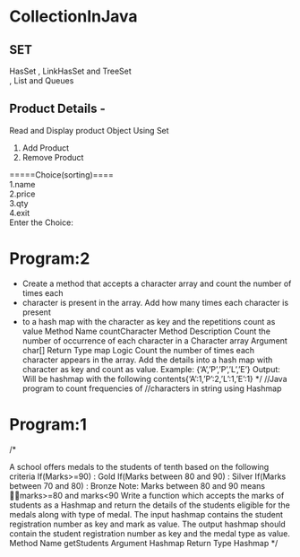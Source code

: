 # CollectionInJava
## SET
HasSet , LinkHasSet and TreeSet<br>
, List and Queues 

## Product Details -
Read and Display product Object Using Set<E> 
1. Add Product<br>
2. Remove Product

=====Choice(sorting)====<br>
1.name<br>
2.price<br>
3.qty<br>
4.exit<br>
Enter the Choice:<br>


 # Program:2
 
 * Create a method that accepts a character array and count the number of times each
 *  character is present in the array. Add how many times each character is present 
 *  to a hash map with the character as key and the repetitions count as value
Method Name 	countCharacter 
Method Description 	Count the number of occurrence of each character in a Character array 
Argument 	char[] 
Return Type 	map 
Logic 	Count the number of times each character appears in the array. Add the details into a hash map with character as key and count as value. 
Example: 
{‘A’,’P’,’P’,’L’,’E’} 
Output: Will be hashmap with the following contents{‘A’:1,’P’:2,’L’:1,’E’:1} 
 */
//Java program to count frequencies of
//characters in string using Hashmap

 # Program:1
/*

A school offers medals to the students of tenth based on the following criteria 
If(Marks>=90) : Gold 
If(Marks between 80 and 90) : Silver 
If(Marks between 70 and 80) : Bronze 
Note: Marks between 80 and 90 means marks>=80 and marks<90 
Write a function which accepts the marks of students as a Hashmap and return 
the details of the students eligible for the medals along with type of medal. 
The input hashmap contains the student registration number as key and mark as value. 
The output hashmap should contain the student registration number as key and the medal type as value.
Method Name 	getStudents 
Argument 	Hashmap 
Return Type 	Hashmap 
 */
